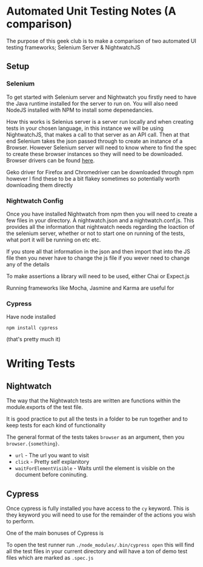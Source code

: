 # Automated Unit Testing Notes (A comparison)

The purpose of this geek club is to make a comparison of two automated UI testing frameworks; Selenium Server & NightwatchJS

## Setup

### Selenium
To get started with Selenium server and Nightwatch you firstly need to have the Java runtime installed for the server to run on. You will also need NodeJS installed with NPM to install some depenedancies.

How this works is Selenius server is a server run locally and when creating tests in your chosen language, in this instance we will be using NightwatchJS, that makes a call to that server as an API call. Then at that end Selenium takes the json passed through to create an instance of a Browser. However Selenium server will need to know where to find the spec to create these browser instances so they will need to be downloaded. Browser drivers can be found [here](http://nightwatchjs.org/gettingstarted). 

Geko driver for Firefox and Chromedriver can be downloaded through npm however I find these to be a bit flakey sometimes so potentially worth downloading them directly

### Nightwatch Config

Once you have installed Nightwatch from npm then you will need to create a few files in your directory. A nightwatch.json and a nightwatch.conf.js. This provides all the information that nightwatch needs regarding the loaction of the selenium server, whether or not to start one on running of the tests, what port it will be running on etc etc.

If you store all that information in the json and then import that into the JS file then you never have to change the js file if you wever need to change any of the details

To make assertions a library will need to be used, either Chai or Expect.js

Running frameworks like Mocha, Jasmine and Karma are useful for

### Cypress
Have node installed

`npm install cypress`

(that's pretty much it)

# Writing Tests

## Nightwatch

The way that the Nightwatch tests are written are functions within the module.exports of the test file. 

It is good practice to put all the tests in a folder to be run together and to keep tests for each kind of functionality

The general format of the tests takes `browser` as an argument, then you `browser.{something}`.

* `url` - The url you want to visit
* `click` - Pretty self explanitory
* `waitForElementVisible` - Waits until the element is visible on the document before coninuting.  

## Cypress
Once cypress is fully installed you have access to the `cy` keyword.
This is they keyword you will need to use for the remainder of the actions you wish to perform.

One of the main bonuses of Cypress is 

To open the test runner run `./node_modules/.bin/cypress open` this will find all the test files in your current directory and will have a ton of demo test files which are marked as `.spec.js` 